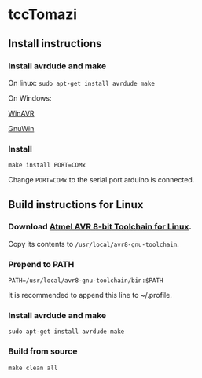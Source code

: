 # tccTomazi

## Install instructions

### Install avrdude and make

On linux: `sudo apt-get install avrdude make`

On Windows:

[WinAVR](https://sourceforge.net/projects/winavr/)

[GnuWin](https://sourceforge.net/projects/gnuwin32/)

### Install

`make install PORT=COMx`

Change `PORT=COMx` to the serial port arduino is connected.

## Build instructions for Linux

### Download [Atmel AVR 8-bit Toolchain for Linux](http://www.atmel.com/tools/ATMELAVRTOOLCHAINFORLINUX.aspx).

Copy its contents to `/usr/local/avr8-gnu-toolchain`.

### Prepend to PATH

`PATH=/usr/local/avr8-gnu-toolchain/bin:$PATH`

It is recommended to append this line to ~/.profile.

### Install avrdude and make

`sudo apt-get install avrdude make`

### Build from source

`make clean all`
